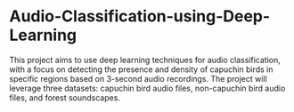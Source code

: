 # Audio-Classification-using-Deep-Learning
This project aims to use deep learning techniques for audio classification, with a focus on detecting the presence and density of capuchin birds in specific regions based on 3-second audio recordings. The project will leverage three datasets: capuchin bird audio files, non-capuchin bird audio files, and forest soundscapes.
